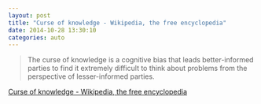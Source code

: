 ```yaml
---
layout: post
title: "Curse of knowledge - Wikipedia, the free encyclopedia"
date: 2014-10-28 13:30:10
categories: auto
---
```


> The curse of knowledge  is a cognitive bias  that leads better-informed parties to find it extremely difficult to think about problems from the perspective of lesser-informed parties.

 <!-- --> 

[Curse of knowledge - Wikipedia, the free encyclopedia](http://en.wikipedia.org/wiki/Curse_of_knowledge)
